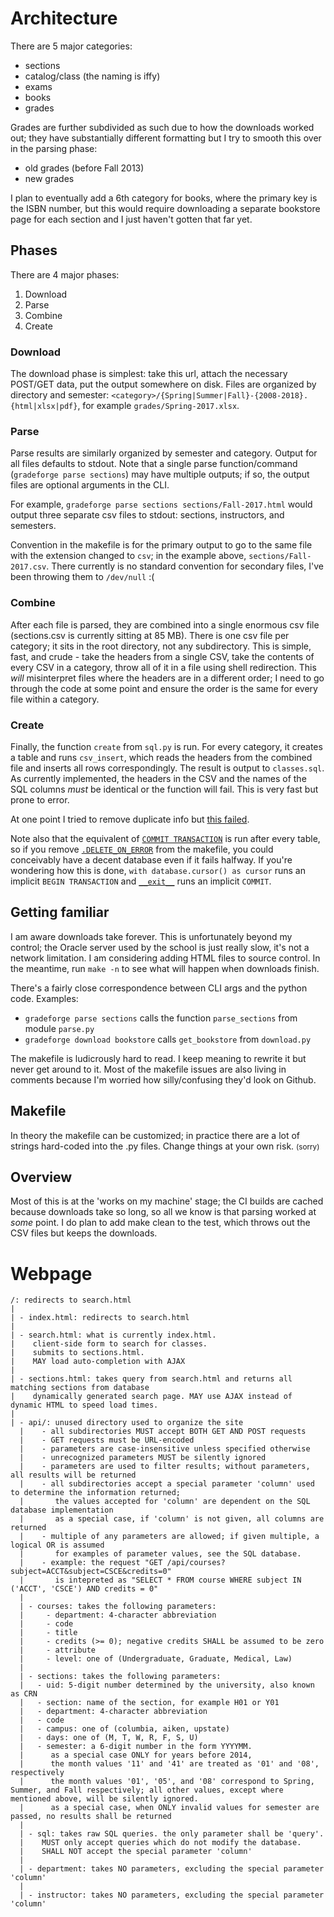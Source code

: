 # Architecture
There are 5 major categories:

- sections
- catalog/class (the naming is iffy)
- exams
- books
- grades

Grades are further subdivided as such due to how the downloads worked out; they have substantially different formatting but I try to smooth this over in the parsing phase:

- old grades (before Fall 2013)
- new grades

I plan to eventually add a 6th category for books,
where the primary key is the ISBN number,
but this would require downloading a separate bookstore page for each section
and I just haven't gotten that far yet.

## Phases
There are 4 major phases:

1. Download
2. Parse
3. Combine
4. Create

### Download
The download phase is simplest: take this url, attach the necessary POST/GET data, put the output somewhere on disk.
Files are organized by directory and semester:
`<category>/{Spring|Summer|Fall}-{2008-2018}.{html|xlsx|pdf}`,
for example `grades/Spring-2017.xlsx`.

### Parse
Parse results are similarly organized by semester and category.
Output for all files defaults to stdout.
Note that a single parse function/command (`gradeforge parse sections`) may have multiple outputs;
if so, the output files are optional arguments in the CLI.

For example, `gradeforge parse sections sections/Fall-2017.html` would output three separate csv files to stdout: sections, instructors, and semesters.

Convention in the makefile is for the primary output to go to the same file with the extension changed to `csv`; in the example above, `sections/Fall-2017.csv`. There currently is no standard convention for secondary files, I've been throwing them to `/dev/null` :(

### Combine
After each file is parsed, they are combined into a single enormous csv file
(sections.csv is currently sitting at 85 MB).
There is one csv file per category; it sits in the root directory, not any subdirectory.
This is simple, fast, and crude - take the headers from a single CSV, take the contents of every CSV in a category, throw all of it in a file using shell redirection.
This *will* misinterpret files where the headers are in a different order;
I need to go through the code at some point and ensure the order is the same for every file within a category.

### Create
Finally, the function `create` from `sql.py` is run.
For every category, it creates a table and runs `csv_insert`,
which reads the headers from the combined file and inserts all rows correspondingly.
The result is output to `classes.sql`.
As currently implemented, the headers in the CSV and the names of the SQL columns
*must* be identical or the function will fail.
This is very fast but prone to error.

At one point I tried to remove duplicate info but [this failed](https://github.com/jyn514/GradeForge/issues/19).

Note also that the equivalent of [`COMMIT TRANSACTION`](https://docs.microsoft.com/en-us/sql/t-sql/language-elements/begin-transaction-transact-sql)
is run after every table, so if you remove [`.DELETE_ON_ERROR`](https://www.gnu.org/software/make/manual/html_node/Special-Targets.html) from the makefile,
you could conceivably have a decent database even if it fails halfway.
If you're wondering how this is done,
`with database.cursor() as cursor` runs an implicit `BEGIN TRANSACTION`
and [`__exit__`](https://stackoverflow.com/a/1984346) runs an implicit `COMMIT`.

## Getting familiar
I am aware downloads take forever. This is unfortunately beyond my control;
the Oracle server used by the school is just really slow,
it's not a network limitation. I am considering adding HTML files to source control.
In the meantime, run `make -n` to see what will happen when downloads finish.

There's a fairly close correspondence between CLI args and the python code. Examples:

- `gradeforge parse sections` calls the function `parse_sections` from module `parse.py`
- `gradeforge download bookstore` calls `get_bookstore` from `download.py`

The makefile is ludicrously hard to read.
I keep meaning to rewrite it but never get around to it.
Most of the makefile issues are also living in comments because I'm worried
how silly/confusing they'd look on Github.

## Makefile
In theory the makefile can be customized; in practice there are a lot of strings
hard-coded into the .py files. Change things at your own risk.
<small>(sorry)</small>

## Overview
Most of this is at the 'works on my machine' stage;
the CI builds are cached because downloads take so long,
so all we know is that parsing worked at *some* point.
I do plan to add make clean to the test,
which throws out the CSV files but keeps the downloads.

# Webpage
	/: redirects to search.html
	|
	| - index.html: redirects to search.html
	|
	| - search.html: what is currently index.html.
	|    client-side form to search for classes.
	|    submits to sections.html.
	|    MAY load auto-completion with AJAX
	|
	| - sections.html: takes query from search.html and returns all matching sections from database
	|    dynamically generated search page. MAY use AJAX instead of dynamic HTML to speed load times.
	|
	| - api/: unused directory used to organize the site
	  |    - all subdirectories MUST accept BOTH GET AND POST requests
	  |    - GET requests must be URL-encoded
	  |    - parameters are case-insensitive unless specified otherwise
	  |    - unrecognized parameters MUST be silently ignored
	  |    - parameters are used to filter results; without parameters, all results will be returned
	  |    - all subdirectories accept a special parameter 'column' used to determine the information returned;
	  |       the values accepted for 'column' are dependent on the SQL database implementation
	  |       as a special case, if 'column' is not given, all columns are returned
	  |    - multiple of any parameters are allowed; if given multiple, a logical OR is assumed
	  |       for examples of parameter values, see the SQL database.
	  |    - example: the request "GET /api/courses?subject=ACCT&subject=CSCE&credits=0"
	  |       is intepreted as "SELECT * FROM course WHERE subject IN ('ACCT', 'CSCE') AND credits = 0"
	  |
	  | - courses: takes the following parameters:
	  |     - department: 4-character abbreviation
	  |     - code
	  |     - title
	  |     - credits (>= 0); negative credits SHALL be assumed to be zero
	  |     - attribute
	  |     - level: one of (Undergraduate, Graduate, Medical, Law)
	  |
	  | - sections: takes the following parameters:
	  |   - uid: 5-digit number determined by the university, also known as CRN
	  |   - section: name of the section, for example H01 or Y01
	  |   - department: 4-character abbreviation
	  |   - code
	  |   - campus: one of (columbia, aiken, upstate)
	  |   - days: one of (M, T, W, R, F, S, U)
	  |   - semester: a 6-digit number in the form YYYYMM.
	  |      as a special case ONLY for years before 2014,
	  |      the month values '11' and '41' are treated as '01' and '08', respectively
	  |      the month values '01', '05', and '08' correspond to Spring, Summer, and Fall respectively; all other values, except where mentioned above, will be silently ignored.
	  |      as a special case, when ONLY invalid values for semester are passed, no results shall be returned
	  |
	  | - sql: takes raw SQL queries. the only parameter shall be 'query'.
	  |    MUST only accept queries which do not modify the database.
	  |    SHALL NOT accept the special parameter 'column'
	  |
	  | - department: takes NO parameters, excluding the special parameter 'column'
	  |
	  | - instructor: takes NO parameters, excluding the special parameter 'column'

